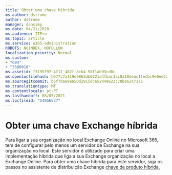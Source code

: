 ```yaml
---
title: Obter uma chave híbrida
ms.author: dstrome
author: dstrome
manager: dansimp
ms.date: 04/21/2020
ms.audience: ITPro
ms.topic: article
ms.service: o365-administration
ROBOTS: NOINDEX, NOFOLLOW
localization_priority: Normal
ms.custom:
- "694"
- "3500010"
ms.assetid: f3195f97-4f11-482f-8cb4-58f1ab93cd8c
ms.openlocfilehash: b677c7a119e9863db0221a4fbac1ac0a18deac1fecbc9e0ee22333d97144bc3d
ms.sourcegitcommit: b5f7da89a650d2915dc652449623c78be6247175
ms.translationtype: MT
ms.contentlocale: pt-PT
ms.lasthandoff: 08/05/2021
ms.locfileid: "54056537"
---
```

# <a name="getting-an-exchange-hybrid-key"></a>Obter uma chave Exchange híbrida

Para ligar a sua organização no local Exchange Online no Microsoft 365, tem de configurar pelo menos um servidor de Exchange na sua organização no local. Este servidor é utilizado para criar uma implementação híbrida que liga a sua Exchange organização no local a Exchange Online. Para obter uma chave híbrida para este servidor, siga os passos no assistente de distribuição Exchange [chave de produto híbrida.](https://aka.ms/hybridkey)
  